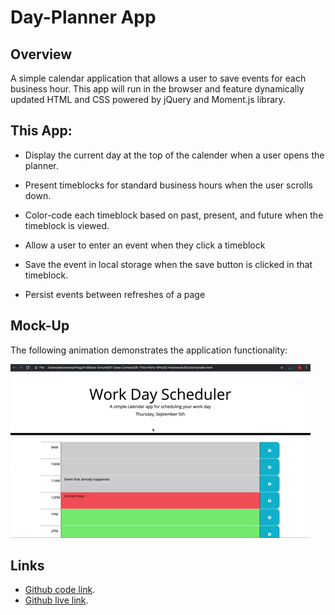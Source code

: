 # Day-Planner App

## Overview

A simple calendar application that allows a user to save events for each business hour.
This app will run in the browser and feature dynamically updated HTML and CSS powered by jQuery and Moment.js library.


## This App:

* Display the current day at the top of the calender when a user opens the planner.
 
* Present timeblocks for standard business hours when the user scrolls down.
 
* Color-code each timeblock based on past, present, and future when the timeblock is viewed.
 
* Allow a user to enter an event when they click a timeblock

* Save the event in local storage when the save button is clicked in that timeblock.

* Persist events between refreshes of a page


## Mock-Up

The following animation demonstrates the application functionality:

![A user clicks on slots on the color-coded calendar and edits the events.](./assets/images/mock-up.gif)


## Links

- [Github code link](https://github.com/EmadSaeed2/day-planner-app).
- [Github live link](https://emadsaeed2.github.io/day-planner-app).

